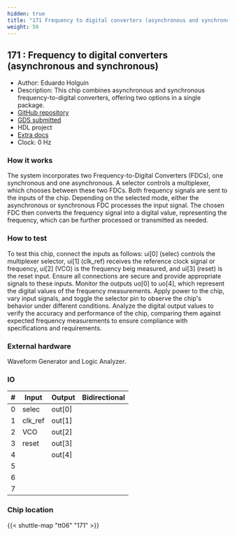 ```yaml
---
hidden: true
title: "171 Frequency to digital converters (asynchronous and synchronous)"
weight: 50
---
```


## 171 : Frequency to digital converters (asynchronous and synchronous)

* Author: Eduardo Holguin
* Description: This chip combines asynchronous and synchronous frequency-to-digital converters, offering two options in a single package.
* [GitHub repository](https://github.com/EduHolg/FDC_chip)
* [GDS submitted](https://github.com/EduHolg/FDC_chip/actions/runs/8670266733)
* HDL project
* [Extra docs]()
* Clock: 0 Hz

<!---

This file is used to generate your project datasheet. Please fill in the information below and delete any unused
sections.

You can also include images in this folder and reference them in the markdown. Each image must be less than
512 kb in size, and the combined size of all images must be less than 1 MB.
-->


### How it works

The system incorporates two Frequency-to-Digital Converters (FDCs), one synchronous and one asynchronous. A selector controls a multiplexer, which chooses between these two FDCs. Both frequency signals are sent to the inputs of the chip. Depending on the selected mode, either the asynchronous or synchronous FDC processes the input signal. The chosen FDC then converts the frequency signal into a digital value, representing the frequency, which can be further processed or transmitted as needed.

### How to test

To test this chip, connect the inputs as follows: ui[0] (selec) controls the multiplexer selector, ui[1] (clk_ref) receives the reference clock signal or frequency, ui[2] (VCO) is the frequency beig measured, and ui[3] (reset) is the reset input. Ensure all connections are secure and provide appropriate signals to these inputs. Monitor the outputs uo[0] to uo[4], which represent the digital values of the frequency measurements. Apply power to the chip, vary input signals, and toggle the selector pin to observe the chip's behavior under different conditions. Analyze the digital output values to verify the accuracy and performance of the chip, comparing them against expected frequency measurements to ensure compliance with specifications and requirements.

### External hardware

Waveform Generator and Logic Analyzer.


### IO

| #             | Input    | Output   | Bidirectional   |
| ------------- | -------- | -------- | --------------- |
| 0 | selec  | out[0]  |      |
| 1 | clk_ref  | out[1]  |      |
| 2 | VCO  | out[2]  |      |
| 3 | reset  | out[3]  |      |
| 4 |   | out[4]  |      |
| 5 |   |   |      |
| 6 |   |   |      |
| 7 |   |   |      |


### Chip location

{{< shuttle-map "tt06" "171" >}}
